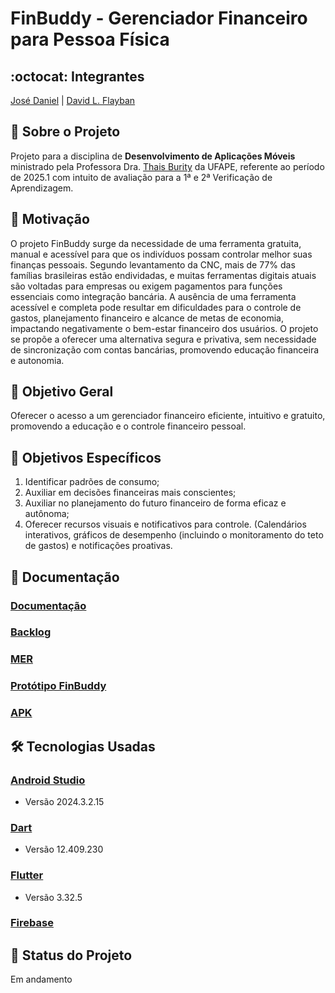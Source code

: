 # FinBuddy - Gerenciador Financeiro para Pessoa Física
## :octocat: Integrantes
[José Daniel](https://github.com/JoseDanielF) | [David L. Flayban](https://github.com/Flayban) 
## :page_with_curl: Sobre o Projeto
Projeto para a disciplina de __Desenvolvimento de Aplicações Móveis__ ministrado pela Professora Dra. [Thais Burity](https://github.com/taburity) da UFAPE, referente ao período de 2025.1 com intuito de avaliação para a 1ª e 2ª Verificação de Aprendizagem.

## :round_pushpin: Motivação
O projeto FinBuddy surge da necessidade de uma ferramenta gratuita, manual e acessível para que os indivíduos possam controlar melhor suas finanças pessoais. Segundo levantamento da CNC, mais de 77% das famílias brasileiras estão endividadas, e muitas ferramentas digitais atuais são voltadas para empresas ou exigem pagamentos para funções essenciais como integração bancária.
A ausência de uma ferramenta acessível e completa pode resultar em dificuldades para o controle de gastos, planejamento financeiro e alcance de metas de economia, impactando negativamente o bem-estar financeiro dos usuários.
O projeto se propõe a oferecer uma alternativa segura e privativa, sem necessidade de sincronização com contas bancárias, promovendo educação financeira e autonomia.

## :round_pushpin: Objetivo Geral 
Oferecer o acesso a um gerenciador financeiro eficiente, intuitivo e gratuito, promovendo a educação e o controle financeiro pessoal.

## :round_pushpin: Objetivos Específicos
  1. Identificar padrões de consumo;
  2. Auxiliar em decisões financeiras mais conscientes;
  3. Auxiliar no planejamento do futuro financeiro de forma eficaz e autônoma;
  4. Oferecer recursos visuais e notificativos para controle. (Calendários interativos, gráficos de desempenho (incluindo o monitoramento do teto de gastos) e notificações proativas.

## :round_pushpin: Documentação
### [Documentação](https://drive.google.com/drive/folders/1BDYb_pvn6g7q761QtnoIvFlAilXBlSeC?usp=drive_link)
### [Backlog](https://github.com/orgs/Dev-Sphere-Enterprise/projects/1/views/1)
### [MER](https://docs.google.com/document/d/1kokUXbemNmx6zhpN7YFtU9qcu4vgtK8VKb_nUdexH5k/edit?tab=t.0)
### [Protótipo FinBuddy](https://www.figma.com/proto/rigBzs5uKKdDOERVPQ0gUl/Prot%C3%B3tipo-Mobile?node-id=1-5&p=f&t=kczxkMkx1mM4jAJR-1&scaling=scale-down&content-scaling=fixed&page-id=0%3A1&starting-point-node-id=1%3A5)
### [APK]()

## :hammer_and_wrench: Tecnologias Usadas
### [Android Studio](https://developer.android.com/studio?hl=pt-br)
*   Versão 2024.3.2.15
### [Dart](https://dart.dev/)
*   Versão 12.409.230
### [Flutter](https://flutter.dev/)
*   Versão 3.32.5
### [Firebase](https://firebase.google.com/?hl=pt-br)

## :construction: Status do Projeto
Em andamento
